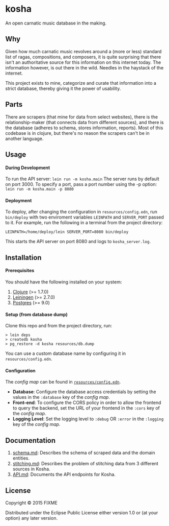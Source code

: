 # kosha

An open carnatic music database in the making.

## Why
Given how much carnatic music revolves around a (more or less) standard list of ragas, compositions, and composers, it is quite surprising that there isn't an authoritative source for this information on this internet today. The information however, is out there in the wild. Needles in the haystack of the internet.

This project exists to mine, categorize and curate that information into a strict database, thereby giving it the power of usability.

## Parts
There are scrapers (that mine for data from select websites), there is the relationship-maker (that connects data from different sources), and there is the database (adheres to schema, stores information, reports). Most of this codebase is in clojure, but there's no reason the scrapers can't be in another language.

## Usage

#### During Development
To run the API server:
`lein run -m kosha.main`
The server runs by default on port 3000. To specify a port, pass a port number using the -p option:
`lein run -m kosha.main -p 8080`

#### Deployment
To deploy, after changing the configuration in `resources/config.edn`, run `bin/deploy` with two enviroment variables `LEINPATH` and `SERVER_PORT` passed to it. For example, run the following in a terminal from the project directory:
```
LEINPATH=/home/deploy/lein SERVER_PORT=8080 bin/deploy
```
This starts the API server on port 8080 and logs to `kosha_server.log`.

## Installation

#### Prerequisites
You should have the following installed on your system:
1. [Clojure](https://clojure.org/guides/getting_started) (>= 1.7.0)
2. [Leiningen](https://leiningen.org/#install) (>= 2.7.0)
3. [Postgres](https://www.postgresql.org/download/) (>= 9.0)

#### Setup (from database dump)

Clone this repo and from the project directory, run:
```
> lein deps
> createdb kosha
> pg_restore -d kosha resources/db.dump
```
You can use a custom database name by configuring it in `resources/config.edn`.
#### Configuration
The _config map_ can be found in [`resources/config.edn`](resources/config.edn).
* __Database__: Configure the database access credentials by setting the values in the `:database` key of the _config map_.
* __Front-end__: To configure the CORS policy in order to allow the frontend to query the backend, set the URL of your frontend in the `:cors` key of the _config map_.
* __Logging Level__: Set the logging level to `:debug` OR `:error` in the `:logging` key of the _config map_.

## Documentation
1. [schema.md](doc/schema.md): Describes the schema of scraped data and the domain entities.
2. [stitching.md](doc/stitching.md): Describes the problem of stitching data from 3 different sources in Kosha.
3. [API.md](doc/API.md): Documents the API endpoints for Kosha.

## License

Copyright © 2015 FIXME

Distributed under the Eclipse Public License either version 1.0 or (at
your option) any later version.
